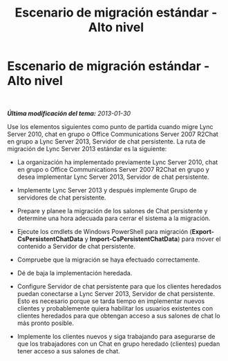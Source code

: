 ﻿---
title: Escenario de migración estándar - Alto nivel
TOCTitle: Escenario de migración estándar - Alto nivel
ms:assetid: e768a7ca-44e3-4969-a6d9-7ed3e7029c5c
ms:mtpsurl: https://technet.microsoft.com/es-es/library/JJ205354(v=OCS.15)
ms:contentKeyID: 48277005
ms.date: 01/07/2017
mtps_version: v=OCS.15
ms.translationtype: HT
---

# Escenario de migración estándar - Alto nivel

 

_**Última modificación del tema:** 2013-01-30_

Use los elementos siguientes como punto de partida cuando migre Lync Server 2010, chat en grupo o Office Communications Server 2007 R2Chat en grupo a Lync Server 2013, Servidor de chat persistente. La ruta de migración de Lync Server 2013 estándar es la siguiente:

  - La organización ha implementado previamente Lync Server 2010, chat en grupo o Office Communications Server 2007 R2Chat en grupo y desea implementar Lync Server 2013, Servidor de chat persistente.

  - Implemente Lync Server 2013 y después implemente Grupo de servidores de chat persistente.

  - Prepare y planee la migración de los salones de Chat persistente y determine una hora adecuada para cerrar el sistema a la migración.

  - Ejecute los cmdlets de Windows PowerShell para migración (**Export-CsPersistentChatData** y **Import-CsPersistentChatData**) para mover el contenido a Servidor de chat persistente.

  - Compruebe que la migración se haya efectuado correctamente.

  - Dé de baja la implementación heredada.

  - Configure Servidor de chat persistente para que los clientes heredados puedan conectarse a Lync Server 2013, Servidor de chat persistente. Esto es necesario porque se tarda tiempo en implementar nuevos clientes y probablemente quiera habilitar los usuarios existentes con clientes heredados para que obtengan acceso a sus salones de chat lo más pronto posible.

  - Implemente los clientes nuevos y siga trabajando para asegurarse de que los trabajadores con un Chat en grupo heredado (clientes) puedan tener acceso a sus salones de chat.

